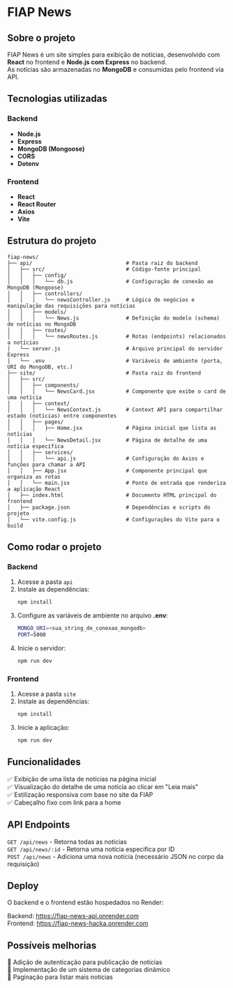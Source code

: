 # **FIAP News**

## **Sobre o projeto**
FIAP News é um site simples para exibição de notícias, desenvolvido com **React** no frontend e **Node.js com Express** no backend.  
As notícias são armazenadas no **MongoDB** e consumidas pelo frontend via API.

## **Tecnologias utilizadas**

### **Backend**
- **Node.js**
- **Express**
- **MongoDB (Mongoose)**
- **CORS**
- **Dotenv**

### **Frontend**
- **React**
- **React Router**
- **Axios**
- **Vite**

## **Estrutura do projeto**

```
fiap-news/
├── api/                              # Pasta raiz do backend
│   ├── src/                          # Código-fonte principal
│   │   ├── config/
│   │   │   └── db.js                 # Configuração de conexão ao MongoDB (Mongoose)
│   │   ├── controllers/
│   │   │   └── newsController.js     # Lógica de negócios e manipulação das requisições para notícias
│   │   ├── models/
│   │   │   └── News.js               # Definição do modelo (schema) de notícias no MongoDB
│   │   ├── routes/
│   │   │   └── newsRoutes.js         # Rotas (endpoints) relacionados a notícias
│   └── server.js                     # Arquivo principal do servidor Express
│   └── .env                          # Variáveis de ambiente (porta, URI do MongoDB, etc.)
├── site/                             # Pasta raiz do frontend
│   ├── src/
│   │   ├── components/
│   │   │   └── NewsCard.jsx          # Componente que exibe o card de uma notícia
│   │   ├── context/
│   │   │   └── NewsContext.js        # Context API para compartilhar estado (notícias) entre componentes
│   │   ├── pages/
│   │   │   ├── Home.jsx              # Página inicial que lista as notícias
│   │   │   └── NewsDetail.jsx        # Página de detalhe de uma notícia específica
│   │   ├── services/
│   │   │   └── api.js                # Configuração do Axios e funções para chamar a API
│   │   ├── App.jsx                   # Componente principal que organiza as rotas
│   │   └── main.jsx                  # Ponto de entrada que renderiza a aplicação React
│   ├── index.html                    # Documento HTML principal do frontend
│   ├── package.json                  # Dependências e scripts do projeto
│   └── vite.config.js                # Configurações do Vite para o build
```

## **Como rodar o projeto**

### **Backend**
1. Acesse a pasta `api`  
2. Instale as dependências:
   ```sh
   npm install
   ```
3. Configure as variáveis de ambiente no arquivo **.env**:
   ```sh
   MONGO_URI=<sua_string_de_conexao_mongodb>
   PORT=5000
   ```
4. Inicie o servidor:
   ```sh
   npm run dev
   ```

### **Frontend**
1. Acesse a pasta `site`  
2. Instale as dependências:
   ```sh
   npm install
   ```
3. Inicie a aplicação:
   ```sh
   npm run dev
   ```

## **Funcionalidades**
✅ Exibição de uma lista de notícias na página inicial  
✅ Visualização do detalhe de uma notícia ao clicar em "Leia mais"  
✅ Estilização responsiva com base no site da FIAP  
✅ Cabeçalho fixo com link para a home

## **API Endpoints**
`GET /api/news` - Retorna todas as notícias  
`GET /api/news/:id` - Retorna uma notícia específica por ID  
`POST /api/news` - Adiciona uma nova notícia (necessário JSON no corpo da requisição)

## **Deploy**
O backend e o frontend estão hospedados no Render:

Backend: https://fiap-news-api.onrender.com  
Frontend: https://fiap-news-hacka.onrender.com

## **Possíveis melhorias**
🔹 Adição de autenticação para publicação de notícias  
🔹 Implementação de um sistema de categorias dinâmico  
🔹 Paginação para listar mais notícias

